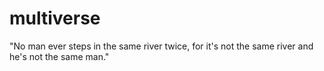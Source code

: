 # multiverse

"No man ever steps in the same river twice, for it's not the same river and he's not the same man."

